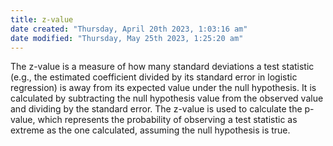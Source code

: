 ```yaml
---
title: z-value
date created: "Thursday, April 20th 2023, 1:03:16 am"
date modified: "Thursday, May 25th 2023, 1:25:20 am"
---
```


The z-value is a measure of how many standard deviations a test statistic (e.g., the estimated coefficient divided by its standard error in logistic regression) is away from its expected value under the null hypothesis. It is calculated by subtracting the null hypothesis value from the observed value and dividing by the standard error. The z-value is used to calculate the p-value, which represents the probability of observing a test statistic as extreme as the one calculated, assuming the null hypothesis is true.
